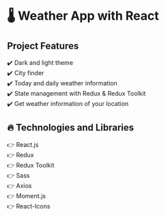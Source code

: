 # :thermometer: Weather App with React

## Project Features

:heavy_check_mark: Dark and light theme <br />
:heavy_check_mark: City finder <br />
:heavy_check_mark: Today and daily weather information <br />
:heavy_check_mark: State management with Redux & Redux Toolkit <br />
:heavy_check_mark: Get weather information of your location <br />

## :fire: Technologies and Libraries

:point_right: React.js <br />
:point_right: Redux <br />
:point_right: Redux Toolkit <br />
:point_right: Sass <br />
:point_right: Axios <br />
:point_right: Moment.js <br />
:point_right: React-Icons <br />

